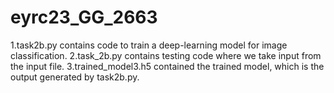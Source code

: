 # eyrc23_GG_2663
1.task2b.py contains code to train a deep-learning model for image classification.
2.task_2b.py contains testing code where we take input from the input file.
3.trained_model3.h5 contained the trained model, which is the output generated by task2b.py.
